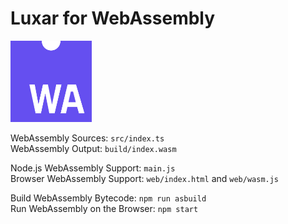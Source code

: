 # Luxar for WebAssembly

<img src="./web/wasm.png" width="130">

WebAssembly Sources: `src/index.ts`  
WebAssembly Output: `build/index.wasm`  

Node.js WebAssembly Support: `main.js`  
Browser WebAssembly Support: `web/index.html` and `web/wasm.js`  

Build WebAssembly Bytecode: `npm run asbuild`  
Run WebAssembly on the Browser: `npm start`  